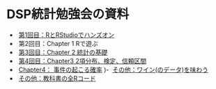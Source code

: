 # DSP統計勉強会の資料

-  [第1回目：RとRStudioでハンズオン](https://github.com/iypod/DSPsession/blob/master/docs/session0_RStudio.md)
-  第2回目：Chapter 1 Rで遊ぶ
-  [第3回目：Chapter 2 統計の基礎](https://github.com/iypod/DSPsession/blob/master/docs/session2_Chapter2.md)
-  [第4回目：Chapter3 2項分布、検定、信頼区間](https://github.com/iypod/DSPsession/blob/master/docs/Chapter3.md)
-  [Chapter4： 事件の起こる確率](https://github.com/iypod/DSPsession/blob/master/docs/Chapter4.md)
)-  [その他：ワイン(のデータ)を味わう](https://github.com/iypod/DSPsession/blob/master/docs/Wine_data.md)
-  [その他：教科書の全Rコード](https://github.com/okumuralab/RforFun/blob/master/code.md)
